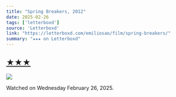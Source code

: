 ```yaml
---
title: "Spring Breakers, 2012"
date: 2025-02-26
tags: ['letterboxd']
source: 'Letterboxd'
link: "https://letterboxd.com/emiliosao/film/spring-breakers/"
summary: "★★★ on Letterboxd"
---
```


## [★★★](https://letterboxd.com/emiliosao/film/spring-breakers/)  

<p><img src="https://a.ltrbxd.com/resized/film-poster/9/6/1/0/9/96109-spring-breakers-0-600-0-900-crop.jpg?v=419b8d6331" /></p> <p>Watched on Wednesday February 26, 2025.</p>